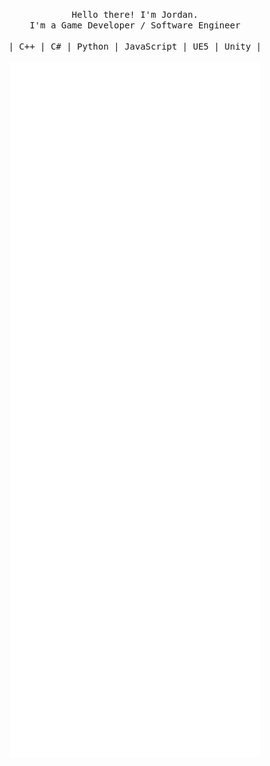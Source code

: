 <p align="center">
  <samp>
    Hello there! I'm Jordan.
    <br>
    I'm a Game Developer / Software Engineer
    <br>
    <br>| C++ | C# | Python | JavaScript | UE5 | Unity |
  </samp>
  <br>
  <br>
  <img align="center" src="/github-metrics.svg" alt="Metrics" width="400">
</p>


<!--
**Xion4762/Xion4762** is a ✨ _special_ ✨ repository because its `README.md` (this file) appears on your GitHub profile.

Here are some ideas to get you started:

- 🔭 I’m currently working on ...
- 🌱 I’m currently learning ...
- 👯 I’m looking to collaborate on ...
- 🤔 I’m looking for help with ...
- 💬 Ask me about ...
- 📫 How to reach me: ...
- 😄 Pronouns: ...
- ⚡ Fun fact: ...
-->
